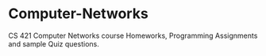 # Computer-Networks

CS 421 Computer Networks course Homeworks, Programming Assignments and sample Quiz questions. 
